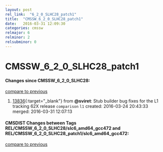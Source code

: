 ```yaml
---
layout: post
rel_link:  "6_2_0_SLHC28_patch1"
title:  "CMSSW_6_2_0_SLHC28_patch1"
date:   2016-03-31 12:09:30
categories: cmssw
relmajor: 6
relminor: 2
relsubminor: 0
---
```


# CMSSW_6_2_0_SLHC28_patch1
#### Changes since CMSSW_6_2_0_SLHC28:

[compare to previous](https://github.com/cms-sw/cmssw/compare/CMSSW_6_2_0_SLHC28...CMSSW_6_2_0_SLHC28_patch1)



1. [13836](http://github.com/cms-sw/cmssw/pull/13836){:target="_blank"}  from **@sviret**: Stub builder bug fixes for the L1 tracking 62X release `comparison`  `l1`  created: 2016-03-24 20:43:33 merged: 2016-03-31 12:07:13

#### CMSDIST Changes between Tags REL/CMSSW_6_2_0_SLHC28/slc6_amd64_gcc472 and REL/CMSSW_6_2_0_SLHC28_patch1/slc6_amd64_gcc472:

[compare to previous](https://github.com/cms-sw/cmsdist/compare/REL/CMSSW_6_2_0_SLHC28/slc6_amd64_gcc472...REL/CMSSW_6_2_0_SLHC28_patch1/slc6_amd64_gcc472)


